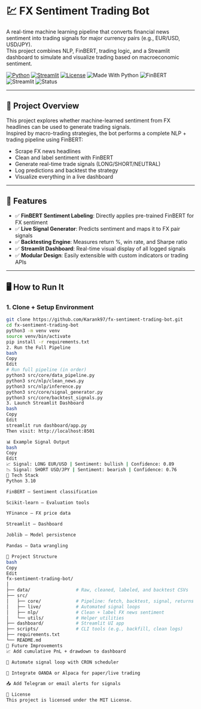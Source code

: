 # 💹 FX Sentiment Trading Bot

A real-time machine learning pipeline that converts financial news sentiment into trading signals for major currency pairs (e.g., EUR/USD, USD/JPY).  
This project combines NLP, FinBERT, trading logic, and a Streamlit dashboard to simulate and visualize trading based on macroeconomic sentiment.

[![Python](https://img.shields.io/badge/Built_with-Python-blue)](https://www.python.org/)
[![Streamlit](https://img.shields.io/badge/UI-Streamlit-ff4b4b)](https://streamlit.io/)
[![License](https://img.shields.io/badge/License-MIT-green.svg)](LICENSE)
![Made With Python](https://img.shields.io/badge/Made%20with-Python%203.10-blue)
![FinBERT](https://img.shields.io/badge/NLP-FinBERT-yellow)
![Streamlit](https://img.shields.io/badge/Dashboard-Streamlit-red)
![Status](https://img.shields.io/badge/Status-In_Progress-orange)

---

## 📌 Project Overview

This project explores whether machine-learned sentiment from FX headlines can be used to generate trading signals.  
Inspired by macro-trading strategies, the bot performs a complete NLP + trading pipeline using FinBERT:

- Scrape FX news headlines
- Clean and label sentiment with FinBERT
- Generate real-time trade signals (LONG/SHORT/NEUTRAL)
- Log predictions and backtest the strategy
- Visualize everything in a live dashboard

---

## 🧠 Features

- ✅ **FinBERT Sentiment Labeling**: Directly applies pre-trained FinBERT for FX sentiment
- ✅ **Live Signal Generator**: Predicts sentiment and maps it to FX pair signals
- ✅ **Backtesting Engine**: Measures return %, win rate, and Sharpe ratio
- ✅ **Streamlit Dashboard**: Real-time visual display of all logged signals
- ✅ **Modular Design**: Easily extensible with custom indicators or trading APIs

---

## 🖥️ How to Run It

### 1. Clone + Setup Environment

```bash
git clone https://github.com/Karank97/fx-sentiment-trading-bot.git
cd fx-sentiment-trading-bot
python3 -m venv venv
source venv/bin/activate
pip install -r requirements.txt
2. Run the Full Pipeline
bash
Copy
Edit
# Run full pipeline (in order)
python3 src/core/data_pipeline.py
python3 src/nlp/clean_news.py
python3 src/nlp/inference.py
python3 src/core/signal_generator.py
python3 src/core/backtest_signals.py
3. Launch Streamlit Dashboard
bash
Copy
Edit
streamlit run dashboard/app.py
Then visit: http://localhost:8501

📊 Example Signal Output
bash
Copy
Edit
📈 Signal: LONG EUR/USD | Sentiment: bullish | Confidence: 0.89
📉 Signal: SHORT USD/JPY | Sentiment: bearish | Confidence: 0.76
🧰 Tech Stack
Python 3.10

FinBERT – Sentiment classification

Scikit-learn – Evaluation tools

YFinance – FX price data

Streamlit – Dashboard

Joblib – Model persistence

Pandas – Data wrangling

📁 Project Structure
bash
Copy
Edit
fx-sentiment-trading-bot/
│
├── data/                 # Raw, cleaned, labeled, and backtest CSVs
├── src/
│   ├── core/             # Pipeline: fetch, backtest, signal, returns
│   ├── live/             # Automated signal loops
│   ├── nlp/              # Clean + label FX news sentiment
│   └── utils/            # Helper utilities
├── dashboard/            # Streamlit UI app
├── scripts/              # CLI tools (e.g., backfill, clean logs)
├── requirements.txt
└── README.md
🚧 Future Improvements
📈 Add cumulative PnL + drawdown to dashboard

🔄 Automate signal loop with CRON scheduler

💸 Integrate OANDA or Alpaca for paper/live trading

📤 Add Telegram or email alerts for signals

📜 License
This project is licensed under the MIT License.